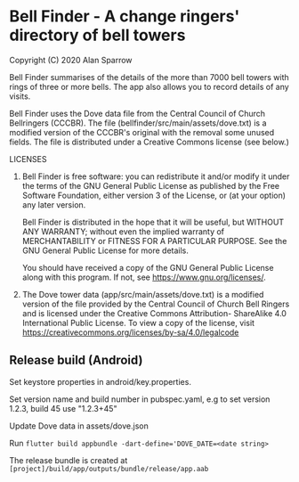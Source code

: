 # Bell Finder - A change ringers' directory of bell towers

Copyright (C) 2020 Alan Sparrow

Bell Finder summarises of the details of the more than 7000 bell towers
with rings of three or more bells. The app also allows you to record
details of any visits.

Bell Finder uses the Dove data file from the Central Council of Church
Bellringers (CCCBR). The file (bellfinder/src/main/assets/dove.txt) is a
modified version of the CCCBR's original with the removal some unused fields.
The file is distributed under a Creative Commons license (see below.)

LICENSES

1. Bell Finder is free software: you can redistribute it and/or modify
   it under the terms of the GNU General Public License as published by
   the Free Software Foundation, either version 3 of the License, or
   (at your option) any later version.

   Bell Finder is distributed in the hope that it will be useful,
   but WITHOUT ANY WARRANTY; without even the implied warranty of
   MERCHANTABILITY or FITNESS FOR A PARTICULAR PURPOSE. See the
   GNU General Public License for more details.

   You should have received a copy of the GNU General Public License
   along with this program. If not, see <https://www.gnu.org/licenses/>.

1. The Dove tower data (app/src/main/assets/dove.txt) is a modified
   version of the file provided by the Central Council of Church Bell
   Ringers and is licensed under the Creative Commons Attribution-
   ShareAlike 4.0 International Public License. To view a copy of the
   license, visit <https://creativecommons.org/licenses/by-sa/4.0/legalcode>

## Release build (Android)

Set keystore properties in android/key.properties.

Set version name and build number in pubspec.yaml, e.g to set
version 1.2.3, build 45 use "1.2.3+45"

Update Dove data in assets/dove.json

Run `flutter build appbundle -dart-define='DOVE_DATE=<date string>`

The release bundle is created at `[project]/build/app/outputs/bundle/release/app.aab`
